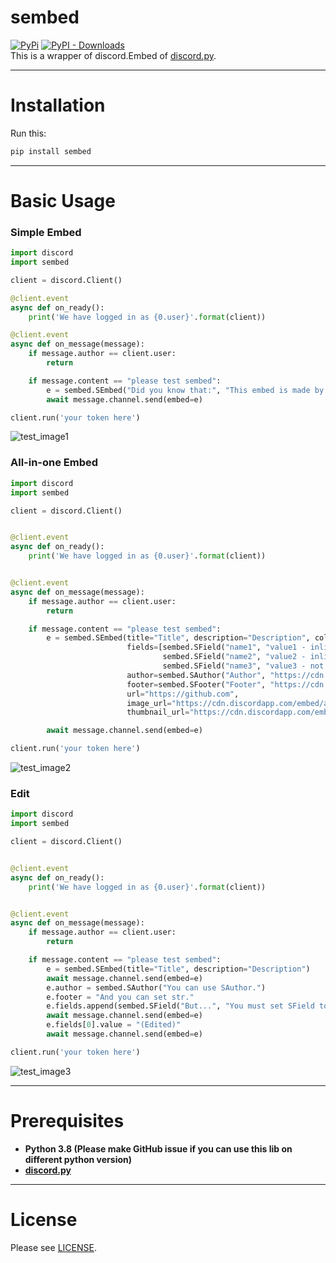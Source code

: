 # sembed
[![PyPi](https://img.shields.io/pypi/v/sembed.svg)](https://pypi.org/project/sembed/)
[![PyPI - Downloads](https://static.pepy.tech/badge/sembed)](https://pypi.org/project/sembed/)  
This is a wrapper of discord.Embed of [discord.py](https://github.com/Rapptz/discord.py).  
  
***
  
  
Installation
====
Run this:
```bash
pip install sembed
```

***
  
  
Basic Usage
=====
### Simple Embed
```python
import discord
import sembed

client = discord.Client()

@client.event
async def on_ready():
    print('We have logged in as {0.user}'.format(client))

@client.event
async def on_message(message):
    if message.author == client.user:
        return

    if message.content == "please test sembed":
        e = sembed.SEmbed("Did you know that:", "This embed is made by sembed!")
        await message.channel.send(embed=e)

client.run('your token here')
```

![test_image1](https://imgur.com/XDDLv6I.png)

### All-in-one Embed
```python
import discord
import sembed

client = discord.Client()


@client.event
async def on_ready():
    print('We have logged in as {0.user}'.format(client))


@client.event
async def on_message(message):
    if message.author == client.user:
        return

    if message.content == "please test sembed":
        e = sembed.SEmbed(title="Title", description="Description", color=0x7289da,
                          fields=[sembed.SField("name1", "value1 - inline", True),
                                  sembed.SField("name2", "value2 - inline", True),
                                  sembed.SField("name3", "value3 - not inline", False)],
                          author=sembed.SAuthor("Author", "https://cdn.discordapp.com/avatars/686547120534454315/a_14261e094afcbfe4ab3abde42ac86987.gif", "https://discord.com"),
                          footer=sembed.SFooter("Footer", "https://cdn.discordapp.com/embed/avatars/2.png"),
                          url="https://github.com",
                          image_url="https://cdn.discordapp.com/embed/avatars/3.png",
                          thumbnail_url="https://cdn.discordapp.com/embed/avatars/0.png")

        await message.channel.send(embed=e)

client.run('your token here')
```

![test_image2](https://imgur.com/3RRuRzr.png)

### Edit
```python
import discord
import sembed

client = discord.Client()


@client.event
async def on_ready():
    print('We have logged in as {0.user}'.format(client))


@client.event
async def on_message(message):
    if message.author == client.user:
        return

    if message.content == "please test sembed":
        e = sembed.SEmbed(title="Title", description="Description")
        await message.channel.send(embed=e)
        e.author = sembed.SAuthor("You can use SAuthor.")
        e.footer = "And you can set str."
        e.fields.append(sembed.SField("But...", "You must set SField to fields :("))
        await message.channel.send(embed=e)
        e.fields[0].value = "(Edited)"
        await message.channel.send(embed=e)

client.run('your token here')
```

![test_image3](https://imgur.com/Pa0uhpz.png)
***

Prerequisites
====
* **Python 3.8 (Please make GitHub issue if you can use this lib on different python version)**  
* **[discord.py](https://github.com/Rapptz/discord.py)**   
***
  
License
====
Please see [LICENSE](https://github.com/sevenc-nanashi/sembed/blob/main/LICENSE).
